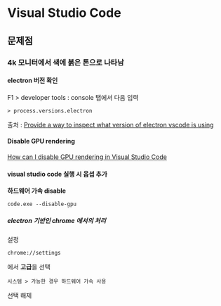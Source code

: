 # Visual Studio Code

## 문제점

### 4k 모니터에서 색에 붉은 톤으로 나타남

#### electron 버전 확인
F1 > developer tools : console 탭에서 다음 입력
```
> process.versions.electron
```
출처 : [Provide a way to inspect what version of electron vscode is using](https://github.com/Microsoft/vscode/issues/49644)

#### Disable GPU rendering
[How can I disable GPU rendering in Visual Studio Code](https://stackoverflow.com/questions/29966747/how-can-i-disable-gpu-rendering-in-visual-studio-code/30007549)

#### visual studio code 실행 시 옵셥 추가
**하드웨어 가속 disable**
```
code.exe --disable-gpu
```

##### electron 기반인 chrome 에서의 처리
설정
```
chrome://settings
```
에서 **고급**을 선택
```
시스템 > 가능한 경우 하드웨어 가속 사용
```
선택 해제
